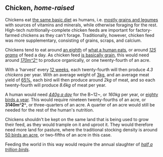 ## Chicken, *home-raised*

Chickens eat [the same basic diet](https://en.wikipedia.org/wiki/Poultry_feed)
as humans, i.e. [mostly grains and legumes](https://web.archive.org/web/20150325103301/http://www.chicken.org.au/page.php?id=6#Feed)
with sources of vitamins and minerals, while otherwise foraging for the rest.
High-tech nutritionally-complete chicken feeds are important for factory-farmed
chickens as they can't forage. Traditionally, however, chicken feed was more
supplementary, consisting of grains, scraps, and calcium.

Chickens tend to eat around [an eighth](https://www.aces.edu/blog/topics/farming/nutrition-for-backyard-chicken-flocks/)
of [what a human eats](/basics), or around [*125 grams*](https://www.smallholderfeed.co.uk/wp-content/uploads/2017/09/Feeding-Hens-Factsheet.pdf)
of feed a day. As chicken feed [is basically grain](https://web.archive.org/web/20150325103301/http://www.chicken.org.au/page.php?id=6#Feed),
this would need around [*170m^2^*](/notes/land-for-staples) to produce
organically, or one twenty-fourth of an acre.

With a ‘harvest’ every [12 weeks](https://www.researchgate.net/publication/311553349_Are_carcass_and_meat_quality_of_male_dual-purpose_chickens_competitive_compared_to_slow-growing_broilers_reared_under_a_welfare-enhanced_organic_system),
each twenty-fourth will then produce *4.3 chickens* per year. With an average
weight of [3kg](https://pethelpful.com/farm-pets/the-top-10-dual-purpose-chicken-breeds),
and an average meat yield of [65%](https://yourmeatguide.com/whole-chicken-portions-meat-yield/),
each bird will then produce around *2kg* of meat, and so each twenty-fourth
will produce *8.6kg* of meat per year.

A human would need [*440g a day*](https://web.archive.org/web/20201220012701id_/http://www.whfoods.com/genpage.php?tname=nutrient&dbid=107)
for the B~12~, or *160kg* per year, or [eighty birds a year](https://en.wikipedia.org/wiki/File:Hen_being_slaughtered.ogv).
This would require nineteen twenty-fourths of an acre, or **3140m^2^**, or
three-quarters of an acre. A quarter of an acre would still be needed for
the rest of the human's nutrition.

Chickens shouldn't be kept on the same land that is being used to grow
their feed, as they would trample on it and uproot it. They would therefore
need more land for pasture, where the traditional stocking density is around
[50 birds an acre](https://www.plamondon.com/wp/how-many-chickens-per-acre/),
or two-fifths of an acre in this case.

Feeding the world in this way would require the annual slaughter of
[*half a trillion birds*](https://en.wikipedia.org/wiki/Poultry_farming_in_the_United_States#Negative_effects_on_poultry_workers).
